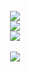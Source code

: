
<br/>  

<div align="center"><img src="https://github-readme-stats.vercel.app/api?username=Alireza009d&theme=dark&hide_border=false&include_all_commits=false&count_private=false" align="center" /></div>  

<div align="center"><img src="https://github-readme-stats.vercel.app/api/top-langs/?username=Alireza009d&hide_border=true&layout=compact" align="center" /></div>  

<div align="center"><img src="https://github-readme-stats.vercel.app/api/top-langs/?username=Alireza009d&theme=dark&hide_border=false&include_all_commits=false&count_private=false&layout=compact" align="center" /></div>  
<br/>    

<div align="center">
<img src="https://visitcount.itsvg.in/api?id=Alireza009d&label=Views&color=2&icon=0&pretty=true" align="center" />
</div>  
  

<br/>  


<br />
